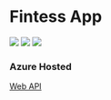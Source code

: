 # Fintess App

![](https://camo.githubusercontent.com/390010645fbb336fe2f531ffbb1dacdae6fc2f00e9c16773f371da20352c8a16/68747470733a2f2f696d672e736869656c64732e696f2f6769746875622f6c6963656e73652f6368656e6a642f52656e6465722d43726f77642d4f662d416e696d617465642d43686172616374657273)
![](https://img.shields.io/badge/.NET%20Web%20API-v5-brightgreen) 
![](https://vsrm.dev.azure.com/rorroirg/_apis/public/Release/badge/9650e4e5-4a98-4371-8460-252782275fe3/1/1)

### Azure Hosted
[Web API](https://rodrigotechboilerplate.azurewebsites.net)
